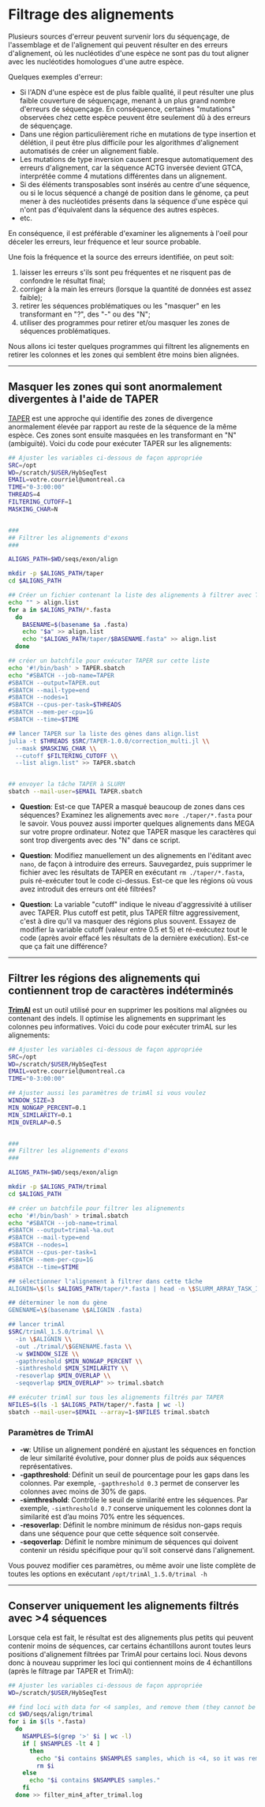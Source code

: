 # Filtrage des alignements

Plusieurs sources d'erreur peuvent survenir lors du séquençage, de l'assemblage et de l'alignement 
qui peuvent résulter en des erreurs d'alignement, où les nucléotides d'une espèce ne sont pas du 
tout aligner avec les nucléotides homologues d'une autre espèce.

Quelques exemples d'erreur:  
- Si l'ADN d'une espèce est de plus faible qualité, il peut résulter une plus faible couverture de 
séquençage, menant à un plus grand nombre d'erreurs de séquençage. En conséquence, certaines 
"mutations" observées chez cette espèce peuvent être seulement dû à des erreurs de séquençage.  
- Dans une région particulièrement riche en mutations de type insertion et délétion, il peut être 
plus difficile pour les algorithmes d'alignement automatisés de créer un alignement fiable.  
- Les mutations de type inversion causent presque automatiquement des erreurs d'alignement, car la 
séquence ACTG inversée devient GTCA, interprétée comme 4 mutations différentes dans un alignement.
- Si des éléments transposables sont insérés au centre d'une séquence, ou si le locus séquencé a 
changé de position dans le génome, ça peut mener à des nucléotides présents dans la séquence d'une 
espèce qui n'ont pas d'équivalent dans la séquence des autres espèces.  
- etc.  

En conséquence, il est préférable d'examiner les alignements à l'oeil pour déceler les erreurs, 
leur fréquence et leur source probable.

Une fois la fréquence et la source des erreurs identifiée, on peut soit:  
1. laisser les erreurs s'ils sont peu fréquentes et ne risquent pas de confondre le résultat 
final;  
2. corriger à la main les erreurs (lorsque la quantité de données est assez faible);  
3. retirer les séquences problématiques ou les "masquer" en les transformant en "?", des "-" ou 
des "N";  
4. utiliser des programmes pour retirer et/ou masquer les zones de séquences problématiques.  

Nous allons ici tester quelques programmes qui filtrent les alignements en retirer les colonnes 
et les zones qui semblent être moins bien alignées.  

---

## Masquer les zones qui sont anormalement divergentes à l'aide de TAPER

[TAPER](https://github.com/chaoszhang/TAPER) est une approche qui identifie des zones de 
divergence anormalement élevée par rapport au reste de la séquence de la même espèce. Ces zones 
sont ensuite masquées en les transformant en "N" (ambiguïté). Voici du code pour exécuter TAPER sur 
les alignements:  
```bash
## Ajuster les variables ci-dessous de façon appropriée
SRC=/opt
WD=/scratch/$USER/HybSeqTest
EMAIL=votre.courriel@umontreal.ca
TIME="0-3:00:00"
THREADS=4
FILTERING_CUTOFF=1
MASKING_CHAR=N


###
## Filtrer les alignements d'exons
###

ALIGNS_PATH=$WD/seqs/exon/align

mkdir -p $ALIGNS_PATH/taper
cd $ALIGNS_PATH

## Créer un fichier contenant la liste des alignements à filtrer avec TAPER
echo "" > align.list
for a in $ALIGNS_PATH/*.fasta
  do
    BASENAME=$(basename $a .fasta)
	echo "$a" >> align.list
	echo "$ALIGNS_PATH/taper/$BASENAME.fasta" >> align.list
  done

## créer un batchfile pour exécuter TAPER sur cette liste
echo '#!/bin/bash' > TAPER.sbatch
echo "#SBATCH --job-name=TAPER
#SBATCH --output=TAPER.out
#SBATCH --mail-type=end
#SBATCH --nodes=1
#SBATCH --cpus-per-task=$THREADS
#SBATCH --mem-per-cpu=1G
#SBATCH --time=$TIME

## lancer TAPER sur la liste des gènes dans align.list
julia -t $THREADS $SRC/TAPER-1.0.0/correction_multi.jl \\
  --mask $MASKING_CHAR \\
  --cutoff $FILTERING_CUTOFF \\
  --list align.list" >> TAPER.sbatch


## envoyer la tâche TAPER à SLURM
sbatch --mail-user=$EMAIL TAPER.sbatch

```

- **Question**: Est-ce que TAPER a masqué beaucoup de zones dans ces séquences? Examinez les 
alignements avec `more ./taper/*.fasta` pour le savoir. Vous pouvez aussi importer quelques 
alignements dans MEGA sur votre propre ordinateur. Notez que TAPER masque les caractères qui sont 
trop divergents avec des "N" dans ce script. 

- **Question**: Modifiez manuellement un des alignements en l'éditant avec `nano`, de façon à 
introduire des erreurs. Sauvegardez, puis supprimer le fichier avec les résultats de TAPER en 
exécutant `rm ./taper/*.fasta`, puis ré-exécuter tout le code ci-dessus. Est-ce que les régions où 
vous avez introduit des erreurs ont été filtrées?

- **Question**: La variable "cutoff" indique le niveau d'aggressivité à utiliser avec TAPER. Plus 
cutoff est petit, plus TAPER filtre aggressivement, c'est à dire qu'il va masquer des régions plus 
souvent. Essayez de modifier la variable cutoff (valeur entre 0.5 et 5) et ré-exécutez tout le code 
(après avoir effacé les résultats de la dernière exécution). Est-ce que ça fait une différence?

---

## Filtrer les régions des alignements qui contiennent trop de caractères indéterminés

**[TrimAl](https://vicfero.github.io/trimal/)** est un outil utilisé pour en supprimer les 
positions mal alignées ou contenant des indels. Il optimise les alignements en supprimant les 
colonnes peu informatives. Voici du code pour exécuter trimAL sur les alignements:  
```bash
## Ajuster les variables ci-dessous de façon appropriée
SRC=/opt
WD=/scratch/$USER/HybSeqTest
EMAIL=votre.courriel@umontreal.ca
TIME="0-3:00:00"

## Ajuster aussi les paramètres de trimAl si vous voulez
WINDOW_SIZE=3
MIN_NONGAP_PERCENT=0.1
MIN_SIMILARITY=0.1
MIN_OVERLAP=0.5


###
## Filtrer les alignements d'exons
###

ALIGNS_PATH=$WD/seqs/exon/align

mkdir -p $ALIGNS_PATH/trimal
cd $ALIGNS_PATH

## créer un batchfile pour filtrer les alignements
echo '#!/bin/bash' > trimal.sbatch
echo "#SBATCH --job-name=trimal
#SBATCH --output=trimal-%a.out
#SBATCH --mail-type=end
#SBATCH --nodes=1
#SBATCH --cpus-per-task=1
#SBATCH --mem-per-cpu=1G
#SBATCH --time=$TIME

## sélectionner l'alignement à filtrer dans cette tâche
ALIGNIN=\$(ls $ALIGNS_PATH/taper/*.fasta | head -n \$SLURM_ARRAY_TASK_ID | tail -1)

## déterminer le nom du gène
GENENAME=\$(basename \$ALIGNIN .fasta)

## lancer trimAl
$SRC/trimAl_1.5.0/trimal \\
  -in \$ALIGNIN \\
  -out ./trimal/\$GENENAME.fasta \\
  -w $WINDOW_SIZE \\
  -gapthreshold $MIN_NONGAP_PERCENT \\
  -simthreshold $MIN_SIMILARITY \\
  -resoverlap $MIN_OVERLAP \\
  -seqoverlap $MIN_OVERLAP" >> trimal.sbatch

## exécuter trimAl sur tous les alignements filtrés par TAPER
NFILES=$(ls -1 $ALIGNS_PATH/taper/*.fasta | wc -l)
sbatch --mail-user=$EMAIL --array=1-$NFILES trimal.sbatch

```

### Paramètres de TrimAl

- **-w**: Utilise un alignement pondéré en ajustant les séquences en fonction de leur similarité 
évolutive, pour donner plus de poids aux séquences représentatives.  
- **-gapthreshold**: Définit un seuil de pourcentage pour les gaps dans les colonnes. Par exemple, 
`-gapthreshold 0.3` permet de conserver les colonnes avec moins de 30% de gaps.  
- **-simthreshold**: Contrôle le seuil de similarité entre les séquences. Par exemple, 
`-simthreshold 0.7` conserve uniquement les colonnes dont la similarité est d’au moins 70% entre 
les séquences.  
- **-resoverlap**: Définit le nombre minimum de résidus non-gaps requis dans une séquence pour que 
cette séquence soit conservée.  
- **-seqoverlap**: Définit le nombre minimum de séquences qui doivent contenir un résidu 
spécifique pour qu'il soit conservé dans l'alignement.  

Vous pouvez modifier ces paramètres, ou même avoir une liste complète de toutes les options en 
exécutant `/opt/trimAl_1.5.0/trimal -h`

---

## Conserver uniquement les alignements filtrés avec >4 séquences

Lorsque cela est fait, le résultat est des alignements plus petits qui peuvent contenir moins de 
séquences, car certains échantillons auront toutes leurs positions d'alignement filtrées par TrimAl 
pour certains loci. Nous devons donc à nouveau supprimer les loci qui contiennent moins de 
4 échantillons (après le filtrage par TAPER et TrimAl):  
```bash
## Ajuster les variables ci-dessous de façon appropriée
WD=/scratch/$USER/HybSeqTest

## find loci with data for <4 samples, and remove them (they cannot be used to estimate a tree)
cd $WD/seqs/align/trimal
for i in $(ls *.fasta)
  do
    NSAMPLES=$(grep '>' $i | wc -l)
    if [ $NSAMPLES -lt 4 ]
      then
        echo "$i contains $NSAMPLES samples, which is <4, so it was removed!"
        rm $i
    else
	  echo "$i contains $NSAMPLES samples."
    fi
  done >> filter_min4_after_trimal.log

```


